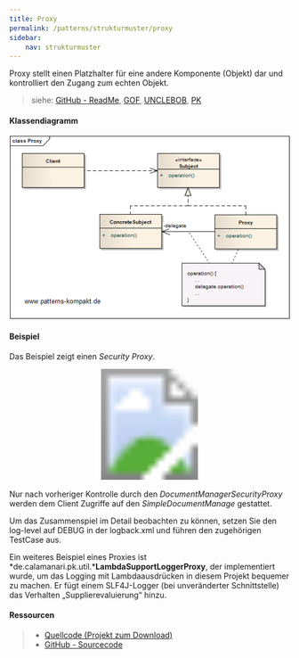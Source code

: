 ```yaml
---
title: Proxy
permalink: /patterns/strukturmuster/proxy
sidebar:
    nav: strukturmuster
---
```


Proxy stellt einen Platzhalter für eine andere Komponente (Objekt) dar und kontrolliert den Zugang zum echten Objekt.

> siehe: [GitHub - ReadMe](https://github.com/KarlEilebrecht/patterns-kompakt-code/blob/main/src/test/java/de/calamanari/pk/proxy/README.md), [GOF](/literature#gof), [UNCLEBOB](/literature#unclebob), [PK](/literature#pk)

#### Klassendiagramm

![](/images/patterns/proxy/proxy_cn.png)

#### Beispiel

Das Beispiel zeigt einen *Security Proxy*.

<svg version="1.1" xmlns="http://www.w3.org/2000/svg" xmlns:xlink="http://www.w3.org/1999/xlink" viewBox="0 0 742 293">
<image width="742" height="293" xlink:href="/images/patterns/proxy/proxy_cx.png"></image> <a xlink:href="https://github.com/KarlEilebrecht/patterns-kompakt-code/blob/main/src/main/java/de/calamanari/pk/proxy/DocumentManager.java">
<rect x="236" y="36" fill="#fff" opacity="0" width="278" height="72"></rect>
</a><a xlink:href="https://github.com/KarlEilebrecht/patterns-kompakt-code/blob/main/src/main/java/de/calamanari/pk/proxy/SimpleDocumentManager.java">
<rect x="26" y="153" fill="#fff" opacity="0" width="275" height="93"></rect>
</a><a xlink:href="https://github.com/KarlEilebrecht/patterns-kompakt-code/blob/main/src/main/java/de/calamanari/pk/proxy/DocumentManagerSecurityProxy.java">
<rect x="437" y="154" fill="#fff" opacity="0" width="277" height="94"></rect>
</a>
</svg>

Nur nach vorheriger Kontrolle durch den *DocumentManagerSecurityProxy* werden dem Client Zugriffe auf den *SimpleDocumentManage* gestattet.

Um das Zusammenspiel im Detail beobachten zu können, setzen Sie den log-level auf DEBUG in der logback.xml und führen den zugehörigen TestCase aus.

Ein weiteres Beispiel eines Proxies ist *de.calamanari.pk.util.***LambdaSupportLoggerProxy**, der implementiert wurde, um das Logging mit Lambdaausdrücken in diesem Projekt bequemer zu machen. Er fügt einem SLF4J-Logger (bei unveränderter Schnittstelle) das Verhalten „Supplierevaluierung“ hinzu.

#### Ressourcen

> * [Quellcode (Projekt zum Download)](/patterns#codebeispiele)
> * [GitHub - Sourcecode](https://github.com/KarlEilebrecht/patterns-kompakt-code/blob/main/src/main/java/de/calamanari/pk/proxy)
